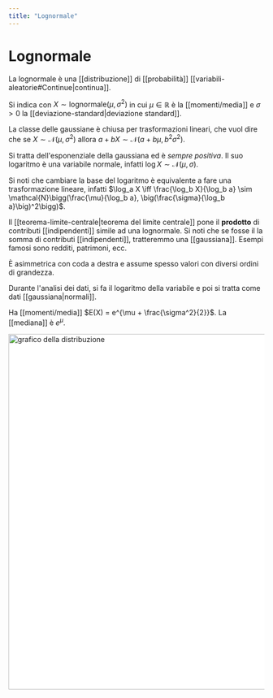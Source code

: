 ```yaml
---
title: "Lognormale"
---
```

# Lognormale
La lognormale è una [[distribuzione]] di [[probabilità]] [[variabili-aleatorie#Continue|continua]].

Si indica con $X \sim \mathrm{lognormale}(\mu, \sigma^2)$ in cui $\mu \in \mathbb{R}$ è la [[momenti/media]] e $\sigma > 0$ la [[deviazione-standard|deviazione standard]].

La classe delle gaussiane è chiusa per trasformazioni lineari, che vuol dire che se $X \sim \mathcal{N}(\mu, \sigma^2)$ allora $a + bX \sim \mathcal{N}(a + b\mu, b^2\sigma^2)$.

Si tratta dell'esponenziale della gaussiana ed è *sempre positiva*. Il suo logaritmo è una variabile normale, infatti $\log X \sim \mathcal{N}(\mu, \sigma)$.

Si noti che cambiare la base del logaritmo è equivalente a fare una trasformazione lineare, infatti $\log_a X \iff \frac{\log_b X}{\log_b a} \sim \mathcal{N}\bigg(\frac{\mu}{\log_b a}, \big(\frac{\sigma}{\log_b a}\big)^2\bigg)$.

Il [[teorema-limite-centrale|teorema del limite centrale]] pone il **prodotto** di contributi [[indipendenti]] simile ad una lognormale. Si noti che se fosse il la somma di contributi [[indipendenti]], tratteremmo una [[gaussiana]]. Esempi famosi sono redditi, patrimoni, ecc.

È asimmetrica con coda a destra e assume spesso valori con diversi ordini di grandezza.

Durante l'analisi dei dati, si fa il logaritmo della variabile e poi si tratta come dati [[gaussiana|normali]].

Ha [[momenti/media]] $E(X) = e^{\mu + \frac{\sigma^2}{2}}$.
La [[mediana]] è $e^\mu$.

<img src="https://upload.wikimedia.org/wikipedia/commons/4/46/Lognormal_distribution_PDF.png" alt="grafico della distribuzione" width=700 style="background: white">
